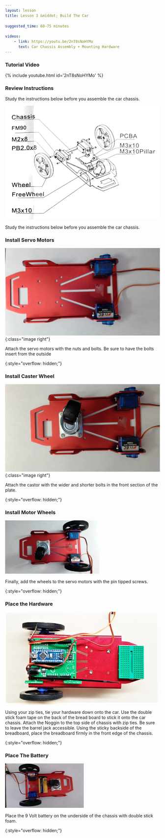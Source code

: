 ```yaml
---
layout: lesson
title: Lesson 3 &middot; Build The Car

suggested_time: 60-75 minutes  

videos:
    - link: https://youtu.be/2nT8sNoHYMo
      text: Car Chassis Assembly + Mounting Hardware
---
```


### Tutorial Video

{% include youtube.html id='2nT8sNoHYMo' %}

### Review Instructions

Study the instructions below before you assemble the car chassis.

<img src="fig-5_3.png" alt="fig-5_3" style="zoom:70%;" class="image center" />

Study the instructions below before you assemble the car chassis.

### Install Servo Motors

![fig 4.2](fig-5_4.jpg){:class="image right"}

Attach the servo motors with the nuts and bolts.  Be sure to have the bolts insert from the outside

{:style="overflow: hidden;"}



### Install Caster Wheel

![fig 4.2](fig-5_1.jpg){:class="image right"}

Attach the castor with the wider and shorter bolts in the front section of the plate.

{:style="overflow: hidden;"}

### Install Motor Wheels

<img src="fig-5_2.jpg" alt="fig-5_2" style="zoom:30%;" class="image right" />

Finally, add the wheels to the servo motors with the pin tipped screws.

{:style="overflow: hidden;"}





### Place the Hardware

<img src="fig-5_5.png" alt="fig-5_5" style="zoom:60%;" class="image right" />

Using your zip ties, tie your hardware down onto the car.  Use the double stick foam tape on the back of the bread board to stick it onto the car chassis.  Attach the Noggin to the top side of chassis with zip ties. Be sure to leave the barrel jack accessible.  Using the sticky backside of the breadboard, place the breadboard firmly in the front edge of the chassis.

{:style="overflow: hidden;"}

### Place The Battery

<img src="fig-5_6.jpg" alt="fig-5_6" style="zoom:25%;" class="image right" />

Place the 9 Volt battery on the underside of the chassis with double stick foam.

{:style="overflow: hidden;"}




